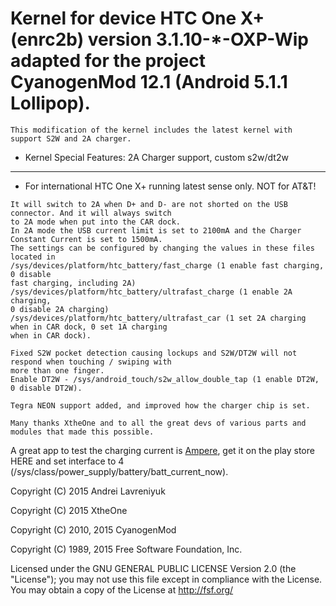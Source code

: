 # Kernel for device HTC One X+ (enrc2b) version 3.1.10-*-OXP-Wip adapted for the project CyanogenMod 12.1 (Android 5.1.1 Lollipop).

```
This modification of the kernel includes the latest kernel with support S2W and 2A charger.

```


* Kernel Special Features: 2A Charger support, custom s2w/dt2w
---------------


* For international HTC One X+ running latest sense only. NOT for AT&T!


```
It will switch to 2A when D+ and D- are not shorted on the USB connector. And it will always switch 
to 2A mode when put into the CAR dock.
In 2A mode the USB current limit is set to 2100mA and the Charger Constant Current is set to 1500mA.
The settings can be configured by changing the values in these files located in 
/sys/devices/platform/htc_battery/fast_charge (1 enable fast charging, 0 disable 
fast charging, including 2A) /sys/devices/platform/htc_battery/ultrafast_charge (1 enable 2A charging,
0 disable 2A charging) 
/sys/devices/platform/htc_battery/ultrafast_car (1 set 2A charging when in CAR dock, 0 set 1A charging
when in CAR dock).

Fixed S2W pocket detection causing lockups and S2W/DT2W will not respond when touching / swiping with 
more than one finger.
Enable DT2W - /sys/android_touch/s2w_allow_double_tap (1 enable DT2W, 0 disable DT2W).

Tegra NEON support added, and improved how the charger chip is set.

Many thanks XtheOne and to all the great devs of various parts and modules that made this possible.

```

A great app to test the charging current is [Ampere](https://play.google.com/store/apps/details?id=com.gombosdev.ampere "Measure the charging and discharging current of your battery"), get it 
on the play store HERE and set interface to 4 (/sys/class/power_supply/battery/batt_current_now).


Copyright (C) 2015  Andrei Lavreniyuk

Copyright (C) 2015  XtheOne

Copyright (C) 2010, 2015 CyanogenMod

Copyright (C) 1989, 2015 Free Software Foundation, Inc.

Licensed under the GNU GENERAL PUBLIC LICENSE Version 2.0 (the "License");
you may not use this file except in compliance with the License.
You may obtain a copy of the License at <http://fsf.org/>

